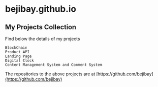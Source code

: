 # bejibay.github.io
## My Projects Collection
Find below the details of my projects
```
BlockChain                                  
Product API  
Landing Page
Digital Clock
Content Management System and Comment System
```
The repositories to the above projects are at 
[https://github.com/bejibay](https://github.com/bejibay)


       

